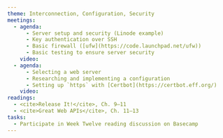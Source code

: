 ```yaml
---
theme: Interconnection, Configuration, Security
meetings:
  - agenda:
      - Server setup and security (Linode example)
      - Key authentication over SSH
      - Basic firewall ([ufw](https://code.launchpad.net/ufw))
      - Basic testing to ensure server security
    video:
  - agenda:
      - Selecting a web server
      - Researching and implementing a configuration
      - Setting up `https` with [Certbot](https://certbot.eff.org/)
    video:
readings:
  - <cite>Release It!</cite>, Ch. 9–11
  - <cite>Great Web APIs</cite>, Ch. 11–13
tasks:
  - Participate in Week Twelve reading discussion on Basecamp
---
```

